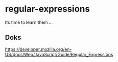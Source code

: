 # regular-expressions
Its time to learn them ...

## Doks

https://developer.mozilla.org/en-US/docs/Web/JavaScript/Guide/Regular_Expressions
